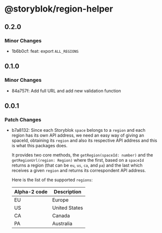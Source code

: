 # @storyblok/region-helper

## 0.2.0

### Minor Changes

- 1b6b0cf: feat: export `ALL_REGIONS`

## 0.1.0

### Minor Changes

- 84a757f: Add full URL and add new validation function

## 0.0.1

### Patch Changes

- b7a8132: Since each Storyblok `space` belongs to a `region` and each region has its own API address,
  we need an easy way of giving an spaceId, obtaining its `region` and also its respective API address
  and this is what this packages does.

  It provides two core methods, the `getRegion(spaceId: number)` and the `getRegionUrl(region: Region)`
  where the first, based on a `spaceId` returns a region (that can be `eu`, `us`, `ca`, and `pa`) and the last
  which receives a given `region` and returns its correspondent API address.

  Here is the list of the supported `regions`:

  | Alpha-2 code | Description   |
  | ------------ | ------------- |
  | EU           | Europe        |
  | US           | United States |
  | CA           | Canada        |
  | PA           | Australia     |
